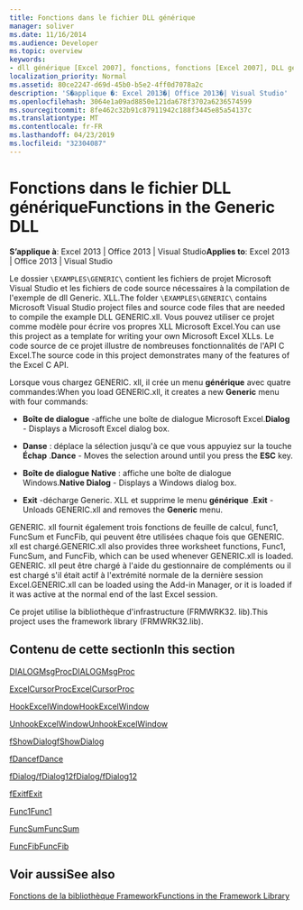 ```yaml
---
title: Fonctions dans le fichier DLL générique
manager: soliver
ms.date: 11/16/2014
ms.audience: Developer
ms.topic: overview
keywords:
- dll générique [Excel 2007], fonctions, fonctions [Excel 2007], DLL générique
localization_priority: Normal
ms.assetid: 80ce2247-d69d-45b0-b5e2-4ff0d7078a2c
description: 'S�applique �: Excel 2013�| Office 2013�| Visual Studio'
ms.openlocfilehash: 3064e1a09ad8850e121da678f3702a6236574599
ms.sourcegitcommit: 8fe462c32b91c87911942c188f3445e85a54137c
ms.translationtype: MT
ms.contentlocale: fr-FR
ms.lasthandoff: 04/23/2019
ms.locfileid: "32304087"
---
```

# <a name="functions-in-the-generic-dll"></a><span data-ttu-id="01fbb-104">Fonctions dans le fichier DLL générique</span><span class="sxs-lookup"><span data-stu-id="01fbb-104">Functions in the Generic DLL</span></span>

 <span data-ttu-id="01fbb-105">**S’applique à**: Excel 2013 | Office 2013 | Visual Studio</span><span class="sxs-lookup"><span data-stu-id="01fbb-105">**Applies to**: Excel 2013 | Office 2013 | Visual Studio</span></span> 
  
<span data-ttu-id="01fbb-106">Le dossier `\EXAMPLES\GENERIC\` contient les fichiers de projet Microsoft Visual Studio et les fichiers de code source nécessaires à la compilation de l'exemple de dll Generic. XLL.</span><span class="sxs-lookup"><span data-stu-id="01fbb-106">The folder  `\EXAMPLES\GENERIC\` contains Microsoft Visual Studio project files and source code files that are needed to compile the example DLL GENERIC.xll.</span></span> <span data-ttu-id="01fbb-107">Vous pouvez utiliser ce projet comme modèle pour écrire vos propres XLL Microsoft Excel.</span><span class="sxs-lookup"><span data-stu-id="01fbb-107">You can use this project as a template for writing your own Microsoft Excel XLLs.</span></span> <span data-ttu-id="01fbb-108">Le code source de ce projet illustre de nombreuses fonctionnalités de l'API C Excel.</span><span class="sxs-lookup"><span data-stu-id="01fbb-108">The source code in this project demonstrates many of the features of the Excel C API.</span></span> 
  
<span data-ttu-id="01fbb-109">Lorsque vous chargez GENERIC. xll, il crée un menu **générique** avec quatre commandes:</span><span class="sxs-lookup"><span data-stu-id="01fbb-109">When you load GENERIC.xll, it creates a new **Generic** menu with four commands:</span></span> 
  
- <span data-ttu-id="01fbb-110">**Boîte de dialogue** -affiche une boîte de dialogue Microsoft Excel.</span><span class="sxs-lookup"><span data-stu-id="01fbb-110">**Dialog** - Displays a Microsoft Excel dialog box.</span></span> 
    
- <span data-ttu-id="01fbb-111">**Danse** : déplace la sélection jusqu'à ce que vous appuyiez sur la touche **Échap** .</span><span class="sxs-lookup"><span data-stu-id="01fbb-111">**Dance** - Moves the selection around until you press the **ESC** key.</span></span> 
    
- <span data-ttu-id="01fbb-112">**Boîte de dialogue Native** : affiche une boîte de dialogue Windows.</span><span class="sxs-lookup"><span data-stu-id="01fbb-112">**Native Dialog** - Displays a Windows dialog box.</span></span> 
    
- <span data-ttu-id="01fbb-113">**Exit** -décharge Generic. XLL et supprime le menu **générique** .</span><span class="sxs-lookup"><span data-stu-id="01fbb-113">**Exit** - Unloads GENERIC.xll and removes the **Generic** menu.</span></span> 
    
<span data-ttu-id="01fbb-114">GENERIC. xll fournit également trois fonctions de feuille de calcul, func1, FuncSum et FuncFib, qui peuvent être utilisées chaque fois que GENERIC. xll est chargé.</span><span class="sxs-lookup"><span data-stu-id="01fbb-114">GENERIC.xll also provides three worksheet functions, Func1, FuncSum, and FuncFib, which can be used whenever GENERIC.xll is loaded.</span></span> <span data-ttu-id="01fbb-115">GENERIC. xll peut être chargé à l'aide du gestionnaire de compléments ou il est chargé s'il était actif à l'extrémité normale de la dernière session Excel.</span><span class="sxs-lookup"><span data-stu-id="01fbb-115">GENERIC.xll can be loaded using the Add-in Manager, or it is loaded if it was active at the normal end of the last Excel session.</span></span>
  
<span data-ttu-id="01fbb-116">Ce projet utilise la bibliothèque d'infrastructure (FRMWRK32. lib).</span><span class="sxs-lookup"><span data-stu-id="01fbb-116">This project uses the framework library (FRMWRK32.lib).</span></span>
  
## <a name="in-this-section"></a><span data-ttu-id="01fbb-117">Contenu de cette section</span><span class="sxs-lookup"><span data-stu-id="01fbb-117">In this section</span></span>

[<span data-ttu-id="01fbb-118">DIALOGMsgProc</span><span class="sxs-lookup"><span data-stu-id="01fbb-118">DIALOGMsgProc</span></span>](dialogmsgproc.md)
  
[<span data-ttu-id="01fbb-119">ExcelCursorProc</span><span class="sxs-lookup"><span data-stu-id="01fbb-119">ExcelCursorProc</span></span>](excelcursorproc.md)
  
[<span data-ttu-id="01fbb-120">HookExcelWindow</span><span class="sxs-lookup"><span data-stu-id="01fbb-120">HookExcelWindow</span></span>](hookexcelwindow.md)
  
[<span data-ttu-id="01fbb-121">UnhookExcelWindow</span><span class="sxs-lookup"><span data-stu-id="01fbb-121">UnhookExcelWindow</span></span>](unhookexcelwindow.md)
  
[<span data-ttu-id="01fbb-122">fShowDialog</span><span class="sxs-lookup"><span data-stu-id="01fbb-122">fShowDialog</span></span>](fshowdialog.md)
  
[<span data-ttu-id="01fbb-123">fDance</span><span class="sxs-lookup"><span data-stu-id="01fbb-123">fDance</span></span>](fdance.md)
  
[<span data-ttu-id="01fbb-124">fDialog/fDialog12</span><span class="sxs-lookup"><span data-stu-id="01fbb-124">fDialog/fDialog12</span></span>](fdialog-fdialog12.md)
  
[<span data-ttu-id="01fbb-125">fExit</span><span class="sxs-lookup"><span data-stu-id="01fbb-125">fExit</span></span>](fexit.md)
  
[<span data-ttu-id="01fbb-126">Func1</span><span class="sxs-lookup"><span data-stu-id="01fbb-126">Func1</span></span>](func1.md)
  
[<span data-ttu-id="01fbb-127">FuncSum</span><span class="sxs-lookup"><span data-stu-id="01fbb-127">FuncSum</span></span>](funcsum.md)
  
[<span data-ttu-id="01fbb-128">FuncFib</span><span class="sxs-lookup"><span data-stu-id="01fbb-128">FuncFib</span></span>](funcfib.md)
  
## <a name="see-also"></a><span data-ttu-id="01fbb-129">Voir aussi</span><span class="sxs-lookup"><span data-stu-id="01fbb-129">See also</span></span>



[<span data-ttu-id="01fbb-130">Fonctions de la bibliothèque Framework</span><span class="sxs-lookup"><span data-stu-id="01fbb-130">Functions in the Framework Library</span></span>](functions-in-the-framework-library.md)

